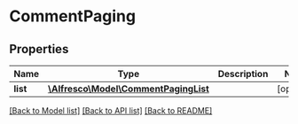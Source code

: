 # CommentPaging

## Properties
Name | Type | Description | Notes
------------ | ------------- | ------------- | -------------
**list** | [**\Alfresco\Model\CommentPagingList**](CommentPagingList.md) |  | [optional] 

[[Back to Model list]](../README.md#documentation-for-models) [[Back to API list]](../README.md#documentation-for-api-endpoints) [[Back to README]](../README.md)


